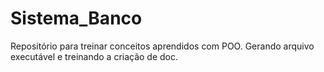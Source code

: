 # Sistema_Banco
Repositório para treinar conceitos aprendidos com POO. Gerando arquivo executável e treinando a criação de doc.
